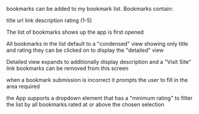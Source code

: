 bookmarks can be added to my bookmark list. Bookmarks contain:

title
url link
description
rating (1-5)

The list of bookmarks shows up the app is first opened

All bookmarks in the list default to a "condensed" view showing only title and rating
they can be clicked on to display the "detailed" view

Detailed view expands to additionally display description and a "Visit Site" link
bookmarks can be removed from this screen

when a bookmark submission is incorrect it prompts the user to fill in the area required

the App supports a dropdown element that has a "minimum rating" to filter the list by all bookmarks rated at or above the chosen selection